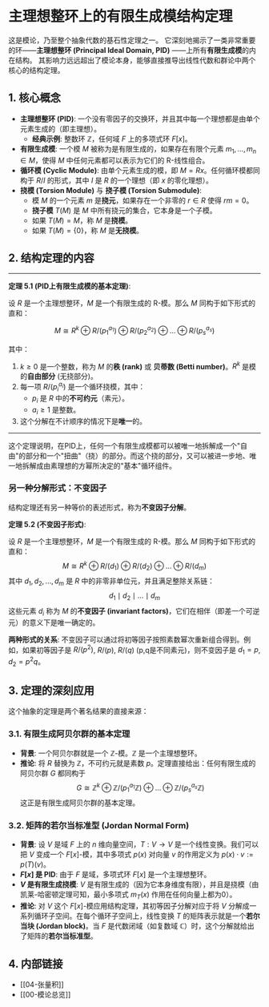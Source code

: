 # 主理想整环上的有限生成模结构定理

这是模论，乃至整个抽象代数的基石性定理之一。
它深刻地揭示了一类非常重要的环——**主理想整环 (Principal Ideal Domain, PID)** ——上所有**有限生成模**的内在结构。
其影响力远远超出了模论本身，能够直接推导出线性代数和群论中两个核心的结构定理。

## 1. 核心概念

- **主理想整环 (PID)**: 一个没有零因子的交换环，并且其中每一个理想都是由单个元素生成的（即主理想）。
  - **经典示例**: 整数环 $\mathbb{Z}$，任何域 $F$ 上的多项式环 $F[x]$。
- **有限生成模**: 一个模 $M$ 被称为是有限生成的，如果存在有限个元素 $m_1, \dots, m_n \in M$，使得 $M$ 中任何元素都可以表示为它们的 R-线性组合。
- **循环模 (Cyclic Module)**: 由单个元素生成的模，即 $M=Rx$。任何循环模都同构于 $R/I$ 的形式，其中 $I$ 是 $R$ 的一个理想（即 $x$ 的零化理想）。
- **挠模 (Torsion Module)** 与 **挠子模 (Torsion Submodule)**:
  - 模 $M$ 的一个元素 $m$ 是**挠元**，如果存在一个非零的 $r \in R$ 使得 $rm=0$。
  - **挠子模** $T(M)$ 是 $M$ 中所有挠元的集合，它本身是一个子模。
  - 如果 $T(M)=M$，称 $M$ 是**挠模**。
  - 如果 $T(M)=\{0\}$，称 $M$ 是**无挠模**。

## 2. 结构定理的内容

---
**定理 5.1 (PID上有限生成模的基本定理)**:

设 $R$ 是一个主理想整环，$M$ 是一个有限生成的 R-模。那么 $M$ 同构于如下形式的直和：

$$ M \cong R^k \oplus R/(p_1^{a_1}) \oplus R/(p_2^{a_2}) \oplus \dots \oplus R/(p_s^{a_s}) $$

其中：

1. $k \ge 0$ 是一个整数，称为 $M$ 的**秩 (rank)** 或 **贝蒂数 (Betti number)**。$R^k$ 是模的**自由部分** (无挠部分)。
2. 每一项 $R/(p_i^{a_i})$ 是一个循环挠模，其中：
    - $p_i$ 是 $R$ 中的**不可约元**（素元）。
    - $a_i \ge 1$ 是整数。
3. 这个分解在不计顺序的情况下是**唯一**的。

---

这个定理说明，在PID上，任何一个有限生成模都可以被唯一地拆解成一个"自由"的部分和一个"扭曲"（挠）的部分。而这个挠的部分，又可以被进一步地、唯一地拆解成由素理想的方幂所决定的"基本"循环组件。

### 另一种分解形式：不变因子

结构定理还有另一种等价的表述形式，称为**不变因子分解**。

**定理 5.2 (不变因子形式)**:

设 $R$ 是一个主理想整环，$M$ 是一个有限生成的 R-模。那么 $M$ 同构于如下形式的直和：
$$ M \cong R^k \oplus R/(d_1) \oplus R/(d_2) \oplus \dots \oplus R/(d_m) $$
其中 $d_1, d_2, \dots, d_m$ 是 $R$ 中的非零非单位元，并且满足整除关系链：
$$ d_1 \mid d_2 \mid \dots \mid d_m $$
这些元素 $d_i$ 称为 $M$ 的**不变因子 (invariant factors)**，它们在相伴（即差一个可逆元）的意义下是唯一确定的。

**两种形式的关系**:
不变因子可以通过将初等因子按照素数幂次重新组合得到。例如，如果初等因子是 $R/(p^2)$, $R/(p)$, $R/(q)$ (p,q是不同素元)，则不变因子是 $d_1 = p$, $d_2 = p^2q$。

## 3. 定理的深刻应用

这个抽象的定理是两个著名结果的直接来源：

### 3.1. 有限生成阿贝尔群的基本定理

- **背景**: 一个阿贝尔群就是一个 $\mathbb{Z}$-模。$\mathbb{Z}$ 是一个主理想整环。
- **推论**: 将 $R$ 替换为 $\mathbb{Z}$，不可约元就是素数 $p$。定理直接给出：任何有限生成的阿贝尔群 $G$ 都同构于
  $$ G \cong \mathbb{Z}^k \oplus \mathbb{Z}/(p_1^{a_1}\mathbb{Z}) \oplus \dots \oplus \mathbb{Z}/(p_s^{a_s}\mathbb{Z}) $$
  这正是有限生成阿贝尔群的基本定理。

### 3.2. 矩阵的若尔当标准型 (Jordan Normal Form)

- **背景**: 设 $V$ 是域 $F$ 上的 $n$ 维向量空间，$T: V \to V$ 是一个线性变换。我们可以把 $V$ 变成一个 $F[x]$-模，其中多项式 $p(x)$ 对向量 $v$ 的作用定义为 $p(x) \cdot v := p(T)(v)$。
- **$F[x]$ 是 PID**: 由于 $F$ 是域，多项式环 $F[x]$ 是一个主理想整环。
- **$V$ 是有限生成挠模**: $V$ 是有限生成的（因为它本身维度有限），并且是挠模（由凯莱-哈密顿定理可知，最小多项式 $m_T(x)$ 作用在任何向量上都为0）。
- **推论**: 对 $V$ 这个 $F[x]$-模应用结构定理，其初等因子分解对应于将 $V$ 分解成一系列循环子空间。在每个循环子空间上，线性变换 $T$ 的矩阵表示就是一个**若尔当块 (Jordan block)**。当 $F$ 是代数闭域（如复数域 $\mathbb{C}$）时，这个分解就给出了矩阵的**若尔当标准型**。

## 4. 内部链接

- [[04-张量积]]
- [[00-模论总览]]
